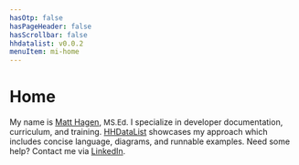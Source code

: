 ```yaml
---
hasOtp: false
hasPageHeader: false
hasScrollbar: false
hhdatalist: v0.0.2
menuItem: mi-home
---
```


# Home

My name is [Matt Hagen](https://www.linkedin.com/in/matthewjosephhagen/), <span style="font-size:92%;">MS.Ed</span>. I specialize in developer documentation, curriculum, and training. [HHDataList](/en/hhdatalist/v0.0.2/) showcases my approach which includes concise language, diagrams, and runnable examples. Need some help? Contact me via [LinkedIn](https://www.linkedin.com/in/matthewjosephhagen/).